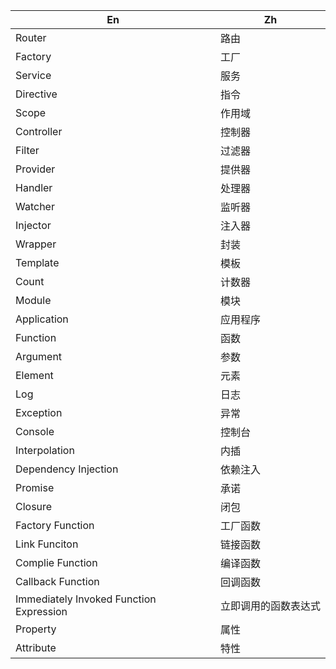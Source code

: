En|Zh
---|---
Router|路由
Factory|工厂
Service|服务
Directive|指令
Scope|作用域
Controller|控制器
Filter|过滤器
Provider|提供器
Handler|处理器
Watcher|监听器
Injector|注入器
Wrapper|封装
Template|模板
Count|计数器
Module|模块
Application|应用程序
Function|函数
Argument|参数
Element|元素
Log|日志
Exception|异常
Console|控制台
Interpolation|内插
Dependency Injection|依赖注入
Promise|承诺
Closure|闭包
Factory Function|工厂函数
Link Funciton|链接函数
Complie Function|编译函数
Callback Function|回调函数
Immediately Invoked Function Expression|立即调用的函数表达式
Property|属性
Attribute|特性
